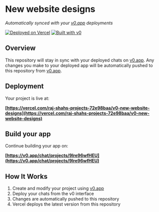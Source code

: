# New website designs

*Automatically synced with your [v0.app](https://v0.app) deployments*

[![Deployed on Vercel](https://img.shields.io/badge/Deployed%20on-Vercel-black?style=for-the-badge&logo=vercel)](https://vercel.com/raj-shahs-projects-72e98baa/v0-new-website-designs)
[![Built with v0](https://img.shields.io/badge/Built%20with-v0.app-black?style=for-the-badge)](https://v0.app/chat/projects/9lre96wfHEU)

## Overview

This repository will stay in sync with your deployed chats on [v0.app](https://v0.app).
Any changes you make to your deployed app will be automatically pushed to this repository from [v0.app](https://v0.app).

## Deployment

Your project is live at:

**[https://vercel.com/raj-shahs-projects-72e98baa/v0-new-website-designs](https://vercel.com/raj-shahs-projects-72e98baa/v0-new-website-designs)**

## Build your app

Continue building your app on:

**[https://v0.app/chat/projects/9lre96wfHEU](https://v0.app/chat/projects/9lre96wfHEU)**

## How It Works

1. Create and modify your project using [v0.app](https://v0.app)
2. Deploy your chats from the v0 interface
3. Changes are automatically pushed to this repository
4. Vercel deploys the latest version from this repository
